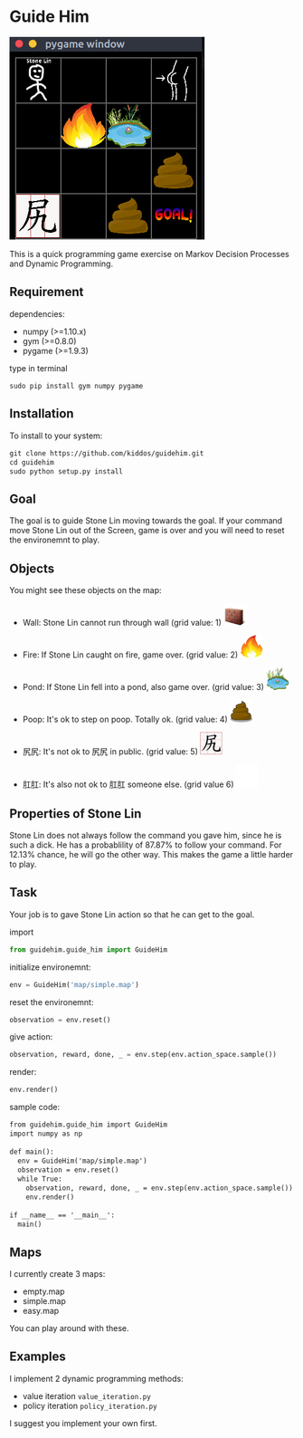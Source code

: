 Guide Him
=========

![screen_shot](https://raw.githubusercontent.com/kiddos/guidehim/master/screenshot/screenshot1.png)

This is a quick programming game exercise on Markov Decision Processes and Dynamic Programming.

## Requirement

dependencies:

  - numpy (>=1.10.x)
  - gym (>=0.8.0)
  - pygame (>=1.9.3)

type in terminal

  ```shell
  sudo pip install gym numpy pygame
  ```

## Installation

To install to your system:

  ```shell
  git clone https://github.com/kiddos/guidehim.git
  cd guidehim
  sudo python setup.py install
  ```

## Goal

The goal is to guide Stone Lin moving towards the goal. If your command move Stone Lin out of the Screen, game is over and you will need to reset the environemnt to play.

## Objects

You might see these objects on the map:

- Wall: Stone Lin cannot run through wall (grid value: 1)
<img src="https://raw.githubusercontent.com/kiddos/guidehim/master/guidehim/images/wall.png" width="40" height="40"></img>

- Fire: If Stone Lin caught on fire, game over. (grid value: 2)
<img src="https://raw.githubusercontent.com/kiddos/guidehim/master/guidehim/images/fire.png" width="40" height="40"></img>

- Pond: If Stone Lin fell into a pond, also game over. (grid value: 3)
<img src="https://raw.githubusercontent.com/kiddos/guidehim/master/guidehim/images/water.png" width="40" height="40"></img>

- Poop: It's ok to step on poop. Totally ok. (grid value: 4)
<img src="https://raw.githubusercontent.com/kiddos/guidehim/master/guidehim/images/poop.png" width="40" height="40"></img>

- 尻尻: It's not ok to 尻尻 in public. (grid value: 5)
<img src="https://raw.githubusercontent.com/kiddos/guidehim/master/guidehim/images/mas.png" width="40" height="40"></img>

- 肛肛: It's also not ok to 肛肛 someone else. (grid value 6)
<img src="https://raw.githubusercontent.com/kiddos/guidehim/master/guidehim/images/butt.png" width="40" height="40" style="background: black;"></img>



## Properties of Stone Lin

Stone Lin does not always follow the command you gave him, since he is such a dick. He has a probablility of 87.87% to follow your command. For 12.13% chance, he will go the other way. This makes the game a little harder to play.

## Task

Your job is to gave Stone Lin action so that he can get to the goal.

import

  ```python
  from guidehim.guide_him import GuideHim
  ```

initialize environemnt:

  ```python
  env = GuideHim('map/simple.map')
  ```

reset the environemnt:

  ```python
  observation = env.reset()
  ```

give action:

  ```python
  observation, reward, done, _ = env.step(env.action_space.sample())
  ```

render:

  ```python
  env.render()
  ```

sample code:

  ```
  from guidehim.guide_him import GuideHim
  import numpy as np

  def main():
    env = GuideHim('map/simple.map')
    observation = env.reset()
    while True:
      observation, reward, done, _ = env.step(env.action_space.sample())
      env.render()

  if __name__ == '__main__':
    main()
  ```

## Maps

I currently create 3 maps:

  - empty.map
  - simple.map
  - easy.map

You can play around with these.

## Examples

I implement 2 dynamic programming methods:

  - value iteration `value_iteration.py`
  - policy iteration `policy_iteration.py`

I suggest you implement your own first.

